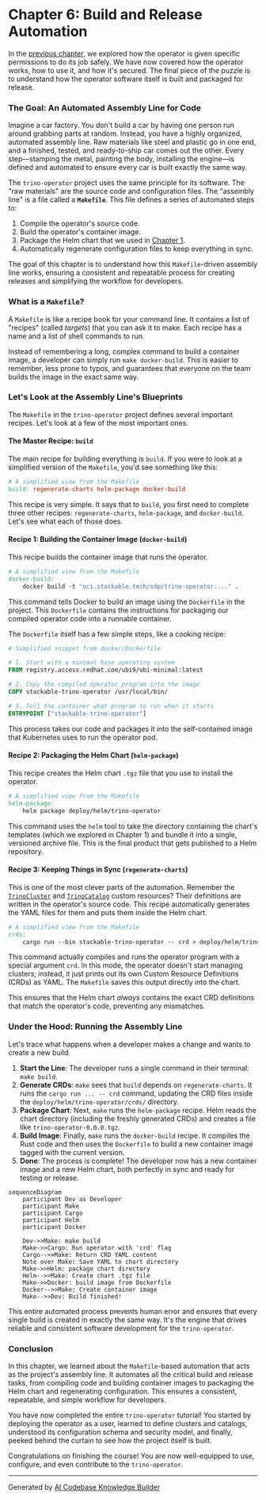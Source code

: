 # Chapter 6: Build and Release Automation

In the [previous chapter](05_operator_permissions__rbac__.md), we explored how the operator is given specific permissions to do its job safely. We have now covered how the operator works, how to use it, and how it's secured. The final piece of the puzzle is to understand how the operator software itself is built and packaged for release.

### The Goal: An Automated Assembly Line for Code

Imagine a car factory. You don't build a car by having one person run around grabbing parts at random. Instead, you have a highly organized, automated assembly line. Raw materials like steel and plastic go in one end, and a finished, tested, and ready-to-ship car comes out the other. Every step—stamping the metal, painting the body, installing the engine—is defined and automated to ensure every car is built exactly the same way.

The `trino-operator` project uses the same principle for its software. The "raw materials" are the source code and configuration files. The "assembly line" is a file called a **`Makefile`**. This file defines a series of automated steps to:

1.  Compile the operator's source code.
2.  Build the operator's container image.
3.  Package the Helm chart that we used in [Chapter 1](01_operator_deployment__via_helm__.md).
4.  Automatically regenerate configuration files to keep everything in sync.

The goal of this chapter is to understand how this `Makefile`-driven assembly line works, ensuring a consistent and repeatable process for creating releases and simplifying the workflow for developers.

### What is a `Makefile`?

A `Makefile` is like a recipe book for your command line. It contains a list of "recipes" (called *targets*) that you can ask it to make. Each recipe has a name and a list of shell commands to run.

Instead of remembering a long, complex command to build a container image, a developer can simply run `make docker-build`. This is easier to remember, less prone to typos, and guarantees that everyone on the team builds the image in the exact same way.

### Let's Look at the Assembly Line's Blueprints

The `Makefile` in the `trino-operator` project defines several important recipes. Let's look at a few of the most important ones.

#### The Master Recipe: `build`

The main recipe for building everything is `build`. If you were to look at a simplified version of the `Makefile`, you'd see something like this:

```makefile
# A simplified view from the Makefile
build: regenerate-charts helm-package docker-build
```
This recipe is very simple. It says that to `build`, you first need to complete three other recipes: `regenerate-charts`, `helm-package`, and `docker-build`. Let's see what each of those does.

#### Recipe 1: Building the Container Image (`docker-build`)

This recipe builds the container image that runs the operator.

```makefile
# A simplified view from the Makefile
docker-build:
	docker build -t "oci.stackable.tech/sdp/trino-operator:..." .
```
This command tells Docker to build an image using the `Dockerfile` in the project. This `Dockerfile` contains the instructions for packaging our compiled operator code into a runnable container.

The `Dockerfile` itself has a few simple steps, like a cooking recipe:
```dockerfile
# Simplified snippet from docker/Dockerfile

# 1. Start with a minimal base operating system
FROM registry.access.redhat.com/ubi9/ubi-minimal:latest

# 2. Copy the compiled operator program into the image
COPY stackable-trino-operator /usr/local/bin/

# 3. Tell the container what program to run when it starts
ENTRYPOINT ["stackable-trino-operator"]
```
This process takes our code and packages it into the self-contained image that Kubernetes uses to run the operator pod.

#### Recipe 2: Packaging the Helm Chart (`helm-package`)

This recipe creates the Helm chart `.tgz` file that you use to install the operator.

```makefile
# A simplified view from the Makefile
helm-package:
	helm package deploy/helm/trino-operator
```
This command uses the `helm` tool to take the directory containing the chart's templates (which we explored in Chapter 1) and bundle it into a single, versioned archive file. This is the final product that gets published to a Helm repository.

#### Recipe 3: Keeping Things in Sync (`regenerate-charts`)

This is one of the most clever parts of the automation. Remember the [`TrinoCluster`](02__trinocluster__custom_resource_.md) and [`TrinoCatalog`](03__trinocatalog__custom_resource_.md) custom resources? Their definitions are written in the operator's source code. This recipe automatically generates the YAML files for them and puts them inside the Helm chart.

```makefile
# A simplified view from the Makefile
crds:
	cargo run --bin stackable-trino-operator -- crd > deploy/helm/trino-operator/crds/crds.yaml
```
This command actually compiles and runs the operator program with a special argument `crd`. In this mode, the operator doesn't start managing clusters; instead, it just prints out its own Custom Resource Definitions (CRDs) as YAML. The `Makefile` saves this output directly into the chart.

This ensures that the Helm chart *always* contains the exact CRD definitions that match the operator's code, preventing any mismatches.

### Under the Hood: Running the Assembly Line

Let's trace what happens when a developer makes a change and wants to create a new build.

1.  **Start the Line**: The developer runs a single command in their terminal: `make build`.
2.  **Generate CRDs**: `make` sees that `build` depends on `regenerate-charts`. It runs the `cargo run ... -- crd` command, updating the CRD files inside the `deploy/helm/trino-operator/crds/` directory.
3.  **Package Chart**: Next, `make` runs the `helm-package` recipe. Helm reads the chart directory (including the freshly generated CRDs) and creates a file like `trino-operator-0.0.0.tgz`.
4.  **Build Image**: Finally, `make` runs the `docker-build` recipe. It compiles the Rust code and then uses the `Dockerfile` to build a new container image tagged with the current version.
5.  **Done**: The process is complete! The developer now has a new container image and a new Helm chart, both perfectly in sync and ready for testing or release.

```mermaid
sequenceDiagram
    participant Dev as Developer
    participant Make
    participant Cargo
    participant Helm
    participant Docker

    Dev->>Make: make build
    Make->>Cargo: Run operator with 'crd' flag
    Cargo-->>Make: Return CRD YAML content
    Note over Make: Save YAML to chart directory
    Make->>Helm: package chart directory
    Helm-->>Make: Create chart .tgz file
    Make->>Docker: build image from Dockerfile
    Docker-->>Make: Create container image
    Make-->>Dev: Build finished!
```

This entire automated process prevents human error and ensures that every single build is created in exactly the same way. It's the engine that drives reliable and consistent software development for the `trino-operator`.

### Conclusion

In this chapter, we learned about the `Makefile`-based automation that acts as the project's assembly line. It automates all the critical build and release tasks, from compiling code and building container images to packaging the Helm chart and regenerating configuration. This ensures a consistent, repeatable, and simple workflow for developers.

You have now completed the entire `trino-operator` tutorial! You started by deploying the operator as a user, learned to define clusters and catalogs, understood its configuration schema and security model, and finally, peeked behind the curtain to see how the project itself is built.

Congratulations on finishing the course! You are now well-equipped to use, configure, and even contribute to the `trino-operator`.

---

Generated by [AI Codebase Knowledge Builder](https://github.com/The-Pocket/Tutorial-Codebase-Knowledge)